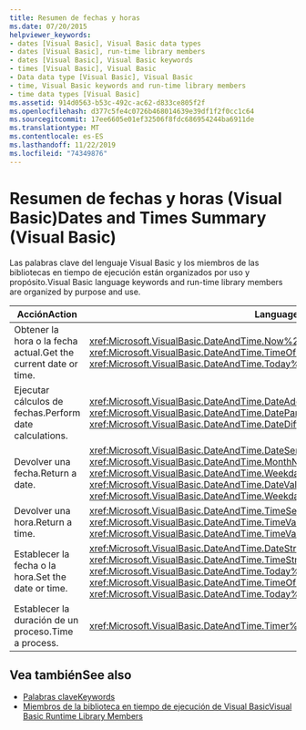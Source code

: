 ```yaml
---
title: Resumen de fechas y horas
ms.date: 07/20/2015
helpviewer_keywords:
- dates [Visual Basic], Visual Basic data types
- dates [Visual Basic], run-time library members
- dates [Visual Basic], Visual Basic keywords
- times [Visual Basic], Visual Basic
- Data data type [Visual Basic], Visual Basic
- time, Visual Basic keywords and run-time library members
- time data types [Visual Basic]
ms.assetid: 914d0563-b53c-492c-ac62-d833ce805f2f
ms.openlocfilehash: d377c5fe4c0726b468014639e39df1f2f0cc1c64
ms.sourcegitcommit: 17ee6605e01ef32506f8fdc686954244ba6911de
ms.translationtype: MT
ms.contentlocale: es-ES
ms.lasthandoff: 11/22/2019
ms.locfileid: "74349876"
---
```

# <a name="dates-and-times-summary-visual-basic"></a><span data-ttu-id="3632d-102">Resumen de fechas y horas (Visual Basic)</span><span class="sxs-lookup"><span data-stu-id="3632d-102">Dates and Times Summary (Visual Basic)</span></span>
<span data-ttu-id="3632d-103">Las palabras clave del lenguaje Visual Basic y los miembros de las bibliotecas en tiempo de ejecución están organizados por uso y propósito.</span><span class="sxs-lookup"><span data-stu-id="3632d-103">Visual Basic language keywords and run-time library members are organized by purpose and use.</span></span>  
  
|<span data-ttu-id="3632d-104">Acción</span><span class="sxs-lookup"><span data-stu-id="3632d-104">Action</span></span>|<span data-ttu-id="3632d-105">Language, elemento</span><span class="sxs-lookup"><span data-stu-id="3632d-105">Language element</span></span>|  
|------------|----------------------|  
|<span data-ttu-id="3632d-106">Obtener la hora o la fecha actual.</span><span class="sxs-lookup"><span data-stu-id="3632d-106">Get the current date or time.</span></span>|<span data-ttu-id="3632d-107"><xref:Microsoft.VisualBasic.DateAndTime.Now%2A>, <xref:Microsoft.VisualBasic.DateAndTime.Today%2A>, <xref:Microsoft.VisualBasic.DateAndTime.TimeOfDay%2A></span><span class="sxs-lookup"><span data-stu-id="3632d-107"><xref:Microsoft.VisualBasic.DateAndTime.Now%2A>, <xref:Microsoft.VisualBasic.DateAndTime.Today%2A>, <xref:Microsoft.VisualBasic.DateAndTime.TimeOfDay%2A></span></span>|  
|<span data-ttu-id="3632d-108">Ejecutar cálculos de fechas.</span><span class="sxs-lookup"><span data-stu-id="3632d-108">Perform date calculations.</span></span>|<span data-ttu-id="3632d-109"><xref:Microsoft.VisualBasic.DateAndTime.DateAdd%2A>, <xref:Microsoft.VisualBasic.DateAndTime.DateDiff%2A>, <xref:Microsoft.VisualBasic.DateAndTime.DatePart%2A></span><span class="sxs-lookup"><span data-stu-id="3632d-109"><xref:Microsoft.VisualBasic.DateAndTime.DateAdd%2A>, <xref:Microsoft.VisualBasic.DateAndTime.DateDiff%2A>, <xref:Microsoft.VisualBasic.DateAndTime.DatePart%2A></span></span>|  
|<span data-ttu-id="3632d-110">Devolver una fecha.</span><span class="sxs-lookup"><span data-stu-id="3632d-110">Return a date.</span></span>|<span data-ttu-id="3632d-111"><xref:Microsoft.VisualBasic.DateAndTime.DateSerial%2A>, <xref:Microsoft.VisualBasic.DateAndTime.DateValue%2A>, <xref:Microsoft.VisualBasic.DateAndTime.MonthName%2A>, <xref:Microsoft.VisualBasic.DateAndTime.WeekdayName%2A></span><span class="sxs-lookup"><span data-stu-id="3632d-111"><xref:Microsoft.VisualBasic.DateAndTime.DateSerial%2A>, <xref:Microsoft.VisualBasic.DateAndTime.DateValue%2A>, <xref:Microsoft.VisualBasic.DateAndTime.MonthName%2A>, <xref:Microsoft.VisualBasic.DateAndTime.WeekdayName%2A></span></span>|  
|<span data-ttu-id="3632d-112">Devolver una hora.</span><span class="sxs-lookup"><span data-stu-id="3632d-112">Return a time.</span></span>|<span data-ttu-id="3632d-113"><xref:Microsoft.VisualBasic.DateAndTime.TimeSerial%2A>, <xref:Microsoft.VisualBasic.DateAndTime.TimeValue%2A></span><span class="sxs-lookup"><span data-stu-id="3632d-113"><xref:Microsoft.VisualBasic.DateAndTime.TimeSerial%2A>, <xref:Microsoft.VisualBasic.DateAndTime.TimeValue%2A></span></span>|  
|<span data-ttu-id="3632d-114">Establecer la fecha o la hora.</span><span class="sxs-lookup"><span data-stu-id="3632d-114">Set the date or time.</span></span>|<span data-ttu-id="3632d-115"><xref:Microsoft.VisualBasic.DateAndTime.DateString%2A>, <xref:Microsoft.VisualBasic.DateAndTime.TimeOfDay%2A>, <xref:Microsoft.VisualBasic.DateAndTime.TimeString%2A>, <xref:Microsoft.VisualBasic.DateAndTime.Today%2A></span><span class="sxs-lookup"><span data-stu-id="3632d-115"><xref:Microsoft.VisualBasic.DateAndTime.DateString%2A>, <xref:Microsoft.VisualBasic.DateAndTime.TimeOfDay%2A>, <xref:Microsoft.VisualBasic.DateAndTime.TimeString%2A>, <xref:Microsoft.VisualBasic.DateAndTime.Today%2A></span></span>|  
|<span data-ttu-id="3632d-116">Establecer la duración de un proceso.</span><span class="sxs-lookup"><span data-stu-id="3632d-116">Time a process.</span></span>|<xref:Microsoft.VisualBasic.DateAndTime.Timer%2A>|  
  
## <a name="see-also"></a><span data-ttu-id="3632d-117">Vea también</span><span class="sxs-lookup"><span data-stu-id="3632d-117">See also</span></span>

- [<span data-ttu-id="3632d-118">Palabras clave</span><span class="sxs-lookup"><span data-stu-id="3632d-118">Keywords</span></span>](../../../visual-basic/language-reference/keywords/index.md)
- [<span data-ttu-id="3632d-119">Miembros de la biblioteca en tiempo de ejecución de Visual Basic</span><span class="sxs-lookup"><span data-stu-id="3632d-119">Visual Basic Runtime Library Members</span></span>](../../../visual-basic/language-reference/runtime-library-members.md)
